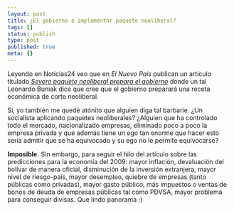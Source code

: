 ```yaml
---
layout: post
title: ¿El gobierno a implementar paquete neoliberal?
tags: []
status: publish
type: post
published: true
meta: {}
---
```

Leyendo en Noticias24 veo que en <em>El Nuevo País</em> publican un artículo titulado <em><a href="http://media.noticias24.com/0806/guerra25.html">Severo paquete neoliberal prepara el gobierno</a></em> donde un tal Leonardo Buniak dice que cree que el gobierno preparará una receta económica de corte neoliberal.

Sí, yo también me quedé atónito que alguien diga tal barbarie. ¿Un socialista aplicando paquetes neoliberales? ¿Alguien que ha controlado todo el mercado, nacionalizado empresas, eliminado poco a poco la empresa privada y que además tiene un ego tan enorme que hacer esto sería admitir que se ha equivocado y su ego no le permite equivocarse?

<strong>Imposible.</strong> Sin embargo, para seguir el hilo del artículo sobre las predicciones para la economía del 2009: mayor inflación, devaluación del bolívar de manera oficial, disminución de la inversión extranjera, mayor nivel de riesgo-país, mayor desempleo, quiebre de empresas (tanto públicas como privadas), mayor gasto público, más impuestos o ventas de bonos de deuda de empresas públicas tal como PDVSA, mayor problema para conseguir divisas. Que lindo panorama :)
